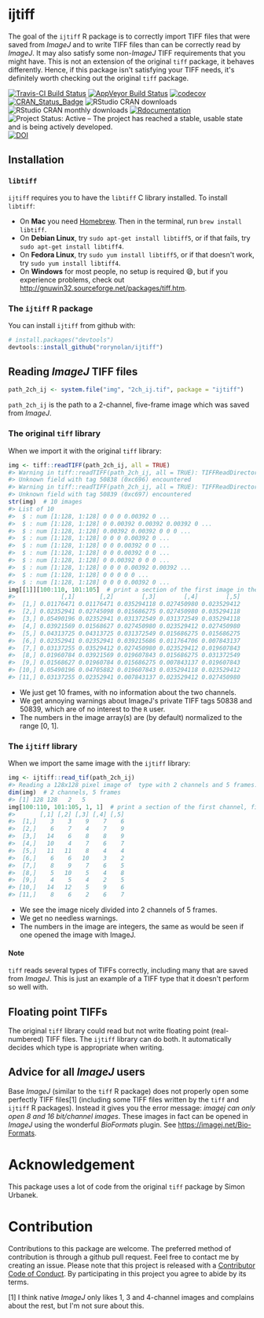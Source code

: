 
<!-- README.md is generated from README.Rmd. Please edit that file -->
ijtiff
======

The goal of the `ijtiff` R package is to correctly import TIFF files that were saved from *ImageJ* and to write TIFF files than can be correctly read by *ImageJ*. It may also satisfy some non-*ImageJ* TIFF requirements that you might have. This is not an extension of the original `tiff` package, it behaves differently. Hence, if this package isn't satisfying your TIFF needs, it's definitely worth checking out the original `tiff` package.

[![Travis-CI Build Status](https://travis-ci.org/rorynolan/ijtiff.svg?branch=master)](https://travis-ci.org/rorynolan/ijtiff) [![AppVeyor Build Status](https://ci.appveyor.com/api/projects/status/github/rorynolan/ijtiff?branch=for_appveyor&svg=true)](https://ci.appveyor.com/project/rorynolan/ijtiff) [![codecov](https://codecov.io/gh/rorynolan/ijtiff/branch/master/graph/badge.svg)](https://codecov.io/gh/rorynolan/ijtiff) [![CRAN\_Status\_Badge](http://www.r-pkg.org/badges/version/ijtiff)](https://cran.r-project.org/package=ijtiff) ![RStudio CRAN downloads](http://cranlogs.r-pkg.org/badges/grand-total/ijtiff) ![RStudio CRAN monthly downloads](http://cranlogs.r-pkg.org/badges/ijtiff) [![Rdocumentation](http://www.rdocumentation.org/badges/version/ijtiff)](http://www.rdocumentation.org/packages/ijtiff) ![Project Status: Active – The project has reached a stable, usable state and is being actively developed.](http://www.repostatus.org/badges/latest/active.svg) [![DOI](https://zenodo.org/badge/111798542.svg)](https://zenodo.org/badge/latestdoi/111798542)

Installation
------------

### `libtiff`

`ijtiff` requires you to have the `libtiff` C library installed. To install `libtiff`:

-   On **Mac** you need [Homebrew](https://brew.sh/). Then in the terminal, run `brew install libtiff`.
-   On **Debian Linux**, try `sudo apt-get install libtiff5`, or if that fails, try `sudo apt-get install libtiff4`.
-   On **Fedora Linux**, try `sudo yum install libtiff5`, or if that doesn't work, try `sudo yum install libtiff4`.
-   On **Windows** for most people, no setup is required 😄, but if you experience problems, check out <http://gnuwin32.sourceforge.net/packages/tiff.htm>.

### The `ijtiff` R package

You can install `ijtiff` from github with:

``` r
# install.packages("devtools")
devtools::install_github("rorynolan/ijtiff")
```

Reading *ImageJ* TIFF files
---------------------------

``` r
path_2ch_ij <- system.file("img", "2ch_ij.tif", package = "ijtiff")
```

`path_2ch_ij` is the path to a 2-channel, five-frame image which was saved from *ImageJ*.

### The original `tiff` library

When we import it with the original `tiff` library:

``` r
img <- tiff::readTIFF(path_2ch_ij, all = TRUE)
#> Warning in tiff::readTIFF(path_2ch_ij, all = TRUE): TIFFReadDirectory:
#> Unknown field with tag 50838 (0xc696) encountered
#> Warning in tiff::readTIFF(path_2ch_ij, all = TRUE): TIFFReadDirectory:
#> Unknown field with tag 50839 (0xc697) encountered
str(img)  # 10 images
#> List of 10
#>  $ : num [1:128, 1:128] 0 0 0 0.00392 0 ...
#>  $ : num [1:128, 1:128] 0 0.00392 0.00392 0.00392 0 ...
#>  $ : num [1:128, 1:128] 0.00392 0.00392 0 0 0 ...
#>  $ : num [1:128, 1:128] 0 0 0 0.00392 0 ...
#>  $ : num [1:128, 1:128] 0 0 0.00392 0 0 ...
#>  $ : num [1:128, 1:128] 0 0 0.00392 0 0 ...
#>  $ : num [1:128, 1:128] 0 0.00392 0 0 0 ...
#>  $ : num [1:128, 1:128] 0 0 0 0.00392 0.00392 ...
#>  $ : num [1:128, 1:128] 0 0 0 0 0 ...
#>  $ : num [1:128, 1:128] 0 0 0 0.00392 0 ...
img[[1]][100:110, 101:105]  # print a section of the first image in the series
#>             [,1]       [,2]        [,3]        [,4]        [,5]
#>  [1,] 0.01176471 0.01176471 0.035294118 0.027450980 0.023529412
#>  [2,] 0.02352941 0.02745098 0.015686275 0.027450980 0.035294118
#>  [3,] 0.05490196 0.02352941 0.031372549 0.031372549 0.035294118
#>  [4,] 0.03921569 0.01568627 0.027450980 0.023529412 0.027450980
#>  [5,] 0.04313725 0.04313725 0.031372549 0.015686275 0.015686275
#>  [6,] 0.02352941 0.02352941 0.039215686 0.011764706 0.007843137
#>  [7,] 0.03137255 0.03529412 0.027450980 0.023529412 0.019607843
#>  [8,] 0.01960784 0.03921569 0.019607843 0.015686275 0.031372549
#>  [9,] 0.01568627 0.01960784 0.015686275 0.007843137 0.019607843
#> [10,] 0.05490196 0.04705882 0.019607843 0.035294118 0.023529412
#> [11,] 0.03137255 0.02352941 0.007843137 0.023529412 0.027450980
```

-   We just get 10 frames, with no information about the two channels.
-   We get annoying warnings about ImageJ's private TIFF tags 50838 and 50839, which are of no interest to the `R` user.
-   The numbers in the image array(s) are (by default) normalized to the range \[0, 1\].

### The `ijtiff` library

When we import the same image with the `ijtiff` library:

``` r
img <- ijtiff::read_tif(path_2ch_ij)
#> Reading a 128x128 pixel image of  type with 2 channels and 5 frames.
dim(img)  # 2 channels, 5 frames
#> [1] 128 128   2   5
img[100:110, 101:105, 1, 1]  # print a section of the first channel, first frame
#>       [,1] [,2] [,3] [,4] [,5]
#>  [1,]    3    3    9    7    6
#>  [2,]    6    7    4    7    9
#>  [3,]   14    6    8    8    9
#>  [4,]   10    4    7    6    7
#>  [5,]   11   11    8    4    4
#>  [6,]    6    6   10    3    2
#>  [7,]    8    9    7    6    5
#>  [8,]    5   10    5    4    8
#>  [9,]    4    5    4    2    5
#> [10,]   14   12    5    9    6
#> [11,]    8    6    2    6    7
```

-   We see the image nicely divided into 2 channels of 5 frames.
-   We get no needless warnings.
-   The numbers in the image are integers, the same as would be seen if one opened the image with ImageJ.

#### Note

`tiff` reads several types of TIFFs correctly, including many that are saved from *ImageJ*. This is just an example of a TIFF type that it doesn't perform so well with.

Floating point TIFFs
--------------------

The original `tiff` library could read but not write floating point (real-numbered) TIFF files. The `ijtiff` library can do both. It automatically decides which type is appropriate when writing.

Advice for all *ImageJ* users
-----------------------------

Base *ImageJ* (similar to the `tiff` R package) does not properly open some perfectly TIFF files[1] (including some TIFF files written by the `tiff` and `ijtiff` R packages). Instead it gives you the error message: *imagej can only open 8 and 16 bit/channel images*. These images in fact can be opened in *ImageJ* using the wonderful *BioFormats* plugin. See <https://imagej.net/Bio-Formats>.

Acknowledgement
===============

This package uses a lot of code from the original `tiff` package by Simon Urbanek.

Contribution
============

Contributions to this package are welcome. The preferred method of contribution is through a github pull request. Feel free to contact me by creating an issue. Please note that this project is released with a [Contributor Code of Conduct](CONDUCT.md). By participating in this project you agree to abide by its terms.

[1] I think native *ImageJ* only likes 1, 3 and 4-channel images and complains about the rest, but I'm not sure about this.
